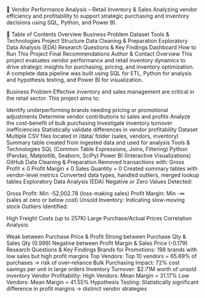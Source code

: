 🧾 Vendor Performance Analysis – Retail Inventory & Sales
Analyzing vendor efficiency and profitability to support strategic purchasing and inventory decisions using SQL, Python, and Power BI.

📌 Table of Contents
Overview
Business Problem
Dataset
Tools & Technologies
Project Structure
Data Cleaning & Preparation
Exploratory Data Analysis (EDA)
Research Questions & Key Findings
Dashboard
How to Run This Project
Final Recommendations
Author & Contact
Overview
This project evaluates vendor performance and retail inventory dynamics to drive strategic insights for purchasing, pricing, and inventory optimization. A complete data pipeline was built using SQL for ETL, Python for analysis and hypothesis testing, and Power BI for visualization.

Business Problem
Effective inventory and sales management are critical in the retail sector. This project aims to:

Identify underperforming brands needing pricing or promotional adjustments
Determine vendor contributions to sales and profits
Analyze the cost-benefit of bulk purchasing
Investigate inventory turnover inefficiencies
Statistically validate differences in vendor profitability
Dataset
Multiple CSV files located in /data/ folder (sales, vendors, inventory)
Summary table created from ingested data and used for analysis
Tools & Technologies
SQL (Common Table Expressions, Joins, Filtering)
Python (Pandas, Matplotlib, Seaborn, SciPy)
Power BI (Interactive Visualizations)
GitHub
Data Cleaning & Preparation
Removed transactions with:
Gross Profit ≤ 0
Profit Margin ≤ 0
Sales Quantity = 0
Created summary tables with vendor-level metrics
Converted data types, handled outliers, merged lookup tables
Exploratory Data Analysis (EDA)
Negative or Zero Values Detected:

Gross Profit: Min -52,002.78 (loss-making sales)
Profit Margin: Min -∞ (sales at zero or below cost)
Unsold Inventory: Indicating slow-moving stock
Outliers Identified:

High Freight Costs (up to 257K)
Large Purchase/Actual Prices
Correlation Analysis:

Weak between Purchase Price & Profit
Strong between Purchase Qty & Sales Qty (0.999)
Negative between Profit Margin & Sales Price (-0.179)
Research Questions & Key Findings
Brands for Promotions: 198 brands with low sales but high profit margins
Top Vendors: Top 10 vendors = 65.69% of purchases → risk of over-reliance
Bulk Purchasing Impact: 72% cost savings per unit in large orders
Inventory Turnover: $2.71M worth of unsold inventory
Vendor Profitability:
High Vendors: Mean Margin = 31.17%
Low Vendors: Mean Margin = 41.55%
Hypothesis Testing: Statistically significant difference in profit margins → distinct vendor strategies
